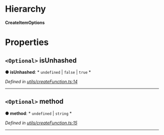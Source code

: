 

# Hierarchy

**CreateItemOptions**

# Properties

<a id="isunhashed"></a>

## `<Optional>` isUnhashed

**● isUnhashed**: * `undefined` &#124; `false` &#124; `true`
*

*Defined in [utils/createFunction.ts:14](https://github.com/polkadot-js/api/blob/448a729/packages/type-storage/src/utils/createFunction.ts#L14)*

___
<a id="method"></a>

## `<Optional>` method

**● method**: * `undefined` &#124; `string`
*

*Defined in [utils/createFunction.ts:15](https://github.com/polkadot-js/api/blob/448a729/packages/type-storage/src/utils/createFunction.ts#L15)*

___


